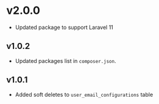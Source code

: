 # v2.0.0

- Updated package to support Laravel 11

## v1.0.2

- Updated packages list in `composer.json`.

## v1.0.1

- Added soft deletes to `user_email_configurations` table
